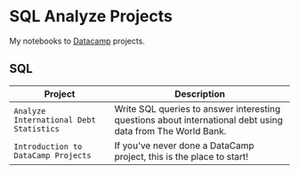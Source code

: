 # SQL Analyze Projects

My notebooks to [Datacamp](https://www.datacamp.com/profile/hudaniabhee) projects.

## SQL
| Project | Description |
| --- | --- |
| `Analyze International Debt Statistics` | Write SQL queries to answer interesting questions about international debt using data from The World Bank. |
| `Introduction to DataCamp Projects` | If you've never done a DataCamp project, this is the place to start! |


